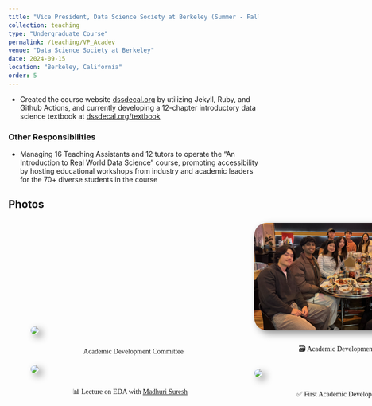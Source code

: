 ```yaml
---
title: "Vice President, Data Science Society at Berkeley (Summer - Fall 2024)"
collection: teaching
type: "Undergraduate Course"
permalink: /teaching/VP_Acadev
venue: "Data Science Society at Berkeley"
date: 2024-09-15
location: "Berkeley, California"
order: 5
---
```


* Created the course website <a href = "https://dssdecal.org" target = "_blank">dssdecal.org</a> by utilizing Jekyll, Ruby, and Github Actions, and currently developing a 12-chapter introductory data science textbook at <a href = "https://dssdecal.org/textbook" target = "_blank">dssdecal.org/textbook</a>

### Other Responsibilities
* Managing 16 Teaching Assistants and 12 tutors to operate the “An Introduction to Real World Data Science” course, promoting accessibility by hosting educational workshops from industry and academic leaders for the 70+ diverse students in the course


## Photos

<div style = "margin-top: 25px; display: grid; grid-template-columns: 400px 400px; grid-column-gap: 50px; row-gap: 5px; margin-left: 45px; align-items: end;">
    <div>
        <img style = "width: 400px; border-radius: 25px; margin-bottom: 10px; box-shadow: 7px 6px 15px rgb(0,0,0,0.45);" src = "../images/Teaching/spacadev.jpg">
        <div  style = "display: flex; justify-content: center; width = 100%; font-family: Montserrat; ">
            <p>🐤 Academic Development Committee</p>
        </div>
    </div>
     <div>
        <img style = "width: 400px; border-radius: 25px; margin-bottom: 10px; box-shadow: 7px 6px 15px rgb(0,0,0,0.45);" src = "../images/Teaching/acadev_honshin.png">
        <div  style = "display: flex; justify-content: center; width = 100%; font-family: Montserrat;">
            <p>🗃️ Academic Development at Hanshin!</p>
        </div>
    </div>
    <div>
        <img style = "width: 400px; border-radius: 25px; margin-bottom: 10px; box-shadow: 7px 6px 15px rgb(0,0,0,0.45);" src = "../images/Teaching/firstlecture.JPG">
        <div  style = "display: flex; justify-content: center; width = 100%; font-family: Montserrat;">
            <p>📊 Lecture on EDA with <a href = "https://www.linkedin.com/in/madhuri-suresh0404/" target = "_blank">Madhuri Suresh</a></p>
        </div>
    </div>
    <div>
        <img style = "width: 400px; border-radius: 25px; margin-bottom: 10px; box-shadow: 7px 6px 15px rgb(0,0,0,0.45);" src = "../images/Teaching/acadevmeeting.JPG">
        <div  style = "display: flex; justify-content: center; width = 100%; font-family: Montserrat;">
            <p>✅ First Academic Development Meeting</p>
        </div>
    </div>
</div>